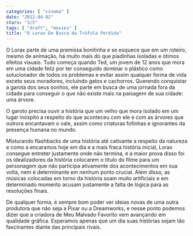 ```yaml
---
categories: [ "cinema" ]
date: "2012-04-02"
stars: "3/5"
tags: [ "draft", "movies" ]
title: "O Lorax Em Busca da Trúfula Perdida"
---
```

O Lorax parte de uma premissa bonitinha e se esquece que em um roteiro,
mesmo de animação, há muito mais do que piadinhas isoladas e ótimos
efeitos visuais. Tudo começa quando Ted, um jovem de 12 anos que mora em
uma cidade feliz por ter conseguido dominar o plástico como solucionador
de todos os problemas e evitar assim qualquer forma de vida exceto seus
moradores, incluindo gatos e cachorros. Querendo conquistar a garota
dos seus sonhos, ele parte em busca de uma jornada fora da cidade para
conseguir o que não existe mais na paisagem de sua cidade: uma árvore.

O garoto precisa ouvir a história que um velho que mora isolado em um
lugar inóspito a respeito do que aconteceu com ele e com as árvores
que outrora encantavam o vale, assim como criaturas fofinhas e ignorantes
da presença humana no mundo.

Misturando flashbacks de uma história até cativante a respeito da
natureza e como a encaramos hoje em dia e a mais fraca história inicial,
Lorax consegue entreter justamente onde não termina, e a maior prova
disso foi os idealizadores da história colocarem o título do filme
para um personagem que não participa ativamente dos acontecimentos em
sua volta, nem é determinante em nenhum ponto crucial. Além disso,
as músicas colocadas em torno da história soam muito artificiais e
em determinado momento acusam justamente a falta de lógica para as
resoluções finais.

De qualquer forma, é sempre bom poder ver ideias novas de uma outra
produtora que não seja a Pixar ou a Dreamworks, e nesse ponto podemos
dizer que a criadora de Meu Malvado Favorito vem avançando em qualidade
gráfica. Esperamos apenas que um dia suas histórias sejam tão
fascinantes diante das principais rivais.

